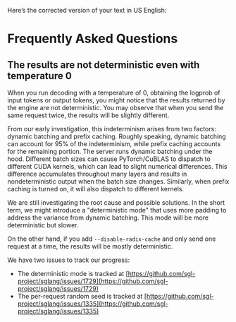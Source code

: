 Here’s the corrected version of your text in US English:
# Frequently Asked Questions

## The results are not deterministic even with temperature 0

When you run decoding with a temperature of 0, obtaining the logprob of input tokens or output tokens, you might notice that the results returned by the engine are not deterministic.
You may observe that when you send the same request twice, the results will be slightly different.

From our early investigation, this indeterminism arises from two factors: dynamic batching and prefix caching.
Roughly speaking, dynamic batching can account for 95% of the indeterminism, while prefix caching accounts for the remaining portion. The server runs dynamic batching under the hood. Different batch sizes can cause PyTorch/CuBLAS to dispatch to different CUDA kernels, which can lead to slight numerical differences. This difference accumulates throughout many layers and results in nondeterministic output when the batch size changes. Similarly, when prefix caching is turned on, it will also dispatch to different kernels.

We are still investigating the root cause and possible solutions. In the short term, we might introduce a "deterministic mode" that uses more padding to address the variance from dynamic batching. This mode will be more deterministic but slower.

On the other hand, if you add `--disable-radix-cache` and only send one request at a time, the results will be mostly deterministic.

We have two issues to track our progress:
- The deterministic mode is tracked at [https://github.com/sgl-project/sglang/issues/1729](https://github.com/sgl-project/sglang/issues/1729)
- The per-request random seed is tracked at [https://github.com/sgl-project/sglang/issues/1335](https://github.com/sgl-project/sglang/issues/1335)
